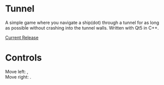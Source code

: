 Tunnel
======

A simple game where you navigate a ship(dot) through a tunnel for as long as possible without crashing into the tunnel walls. Written with Qt5 in C++.  
  
[Current Release](https://github.com/unixninja92/Tunnel/releases/tag/0.1)

Controls
=======
Move left: ,  
Move right: .  
